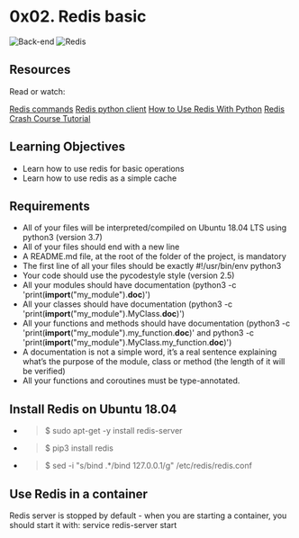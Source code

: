 # 0x02. Redis basic
![Back-end]() ![Redis]()

## Resources

Read or watch:

[Redis commands](https://intranet.alxswe.com/rltoken/lQ8ANhVfxDTxDr2UDSyQRA)
[Redis python client](https://intranet.alxswe.com/rltoken/imfgFhAZPlg7YMZ_tHvFZw)
[How to Use Redis With Python](https://intranet.alxswe.com/rltoken/7SluvFvgckwVgsvrfOf1CQ)
[Redis Crash Course Tutorial](https://intranet.alxswe.com/rltoken/hJVo3XwMMFFoApyX8zPXvA)

## Learning Objectives

- Learn how to use redis for basic operations
- Learn how to use redis as a simple cache

## Requirements

- All of your files will be interpreted/compiled on Ubuntu 18.04 LTS using python3 (version 3.7)
- All of your files should end with a new line
- A README.md file, at the root of the folder of the project, is mandatory
- The first line of all your files should be exactly #!/usr/bin/env python3
- Your code should use the pycodestyle style (version 2.5)
- All your modules should have documentation (python3 -c 'print(__import__("my_module").__doc__)')
- All your classes should have documentation (python3 -c 'print(__import__("my_module").MyClass.__doc__)')
- All your functions and methods should have documentation (python3 -c 'print(__import__("my_module").my_function.__doc__)' and python3 -c 'print(__import__("my_module").MyClass.my_function.__doc__)')
- A documentation is not a simple word, it’s a real sentence explaining what’s the purpose of the module, class or method (the length of it will be verified)
- All your functions and coroutines must be type-annotated.

## Install Redis on Ubuntu 18.04

- > $ sudo apt-get -y install redis-server
- > $ pip3 install redis
- > $ sed -i "s/bind .*/bind 127.0.0.1/g" /etc/redis/redis.conf

## Use Redis in a container
Redis server is stopped by default - when you are starting a container, you should start it with: service redis-server start
